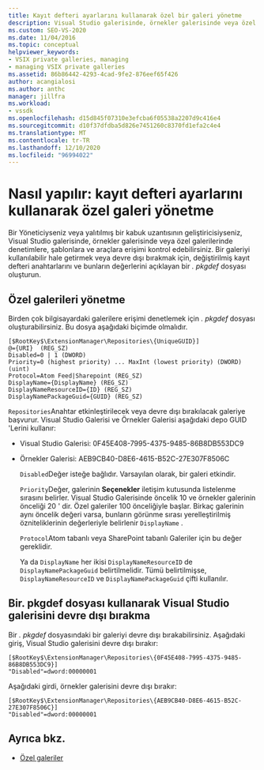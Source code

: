 ```yaml
---
title: Kayıt defteri ayarlarını kullanarak özel bir galeri yönetme
description: Visual Studio galerisinde, örnekler galerisinde veya özel galerilerinde denetimlere, şablonlara ve araçlara erişimi nasıl denetleyeceğinizi öğrenin.
ms.custom: SEO-VS-2020
ms.date: 11/04/2016
ms.topic: conceptual
helpviewer_keywords:
- VSIX private galleries, managing
- managing VSIX private galleries
ms.assetid: 86b86442-4293-4cad-9fe2-876eef65f426
author: acangialosi
ms.author: anthc
manager: jillfra
ms.workload:
- vssdk
ms.openlocfilehash: d15d845f07310e3efcba6f05538a2207d9c416e4
ms.sourcegitcommit: d10f37dfdba5d826e7451260c8370fd1efa2c4e4
ms.translationtype: MT
ms.contentlocale: tr-TR
ms.lasthandoff: 12/10/2020
ms.locfileid: "96994022"
---
```

# <a name="how-to-manage-a-private-gallery-by-using-registry-settings"></a>Nasıl yapılır: kayıt defteri ayarlarını kullanarak özel galeri yönetme
Bir Yöneticiyseniz veya yalıtılmış bir kabuk uzantısının geliştiricisiyseniz, Visual Studio galerisinde, örnekler galerisinde veya özel galerilerinde denetimlere, şablonlara ve araçlara erişimi kontrol edebilirsiniz. Bir galeriyi kullanılabilir hale getirmek veya devre dışı bırakmak için, değiştirilmiş kayıt defteri anahtarlarını ve bunların değerlerini açıklayan bir *. pkgdef* dosyası oluşturun.

## <a name="manage-private-galleries"></a>Özel galerileri yönetme
 Birden çok bilgisayardaki galerilere erişimi denetlemek için *. pkgdef* dosyası oluşturabilirsiniz. Bu dosya aşağıdaki biçimde olmalıdır.

```
[$RootKey$\ExtensionManager\Repositories\{UniqueGUID}]
@={URI}  (REG_SZ)
Disabled=0 | 1 (DWORD)
Priority=0 (highest priority) ... MaxInt (lowest priority) (DWORD) (uint)
Protocol=Atom Feed|Sharepoint (REG_SZ)
DisplayName={DisplayName} (REG_SZ)
DisplayNameResourceID={ID} (REG_SZ)
DisplayNamePackageGuid={GUID} (REG_SZ)

```

 `Repositories`Anahtar etkinleştirilecek veya devre dışı bırakılacak galeriye başvurur. Visual Studio Galerisi ve Örnekler Galerisi aşağıdaki depo GUID 'Lerini kullanır:

- Visual Studio Galerisi: 0F45E408-7995-4375-9485-86B8DB553DC9

- Örnekler Galerisi: AEB9CB40-D8E6-4615-B52C-27E307F8506C

  `Disabled`Değer isteğe bağlıdır. Varsayılan olarak, bir galeri etkindir.

  `Priority`Değer, galerinin **Seçenekler** iletişim kutusunda listelenme sırasını belirler. Visual Studio Galerisinde öncelik 10 ve örnekler galerinin önceliği 20 ' dir. Özel galeriler 100 önceliğiyle başlar. Birkaç galerinin aynı öncelik değeri varsa, bunların görünme sırası yerelleştirilmiş özniteliklerinin değerleriyle belirlenir `DisplayName` .

  `Protocol`Atom tabanlı veya SharePoint tabanlı Galeriler için bu değer gereklidir.

  Ya da `DisplayName` her ikisi `DisplayNameResourceID` de `DisplayNamePackageGuid` belirtilmelidir. Tümü belirtilmişse, `DisplayNameResourceID` ve `DisplayNamePackageGuid` çifti kullanılır.

## <a name="disable-the-visual-studio-gallery-using-a-pkgdef-file"></a>Bir. pkgdef dosyası kullanarak Visual Studio galerisini devre dışı bırakma
 Bir *. pkgdef* dosyasındaki bir galeriyi devre dışı bırakabilirsiniz. Aşağıdaki giriş, Visual Studio galerisini devre dışı bırakır:

```
[$RootKey$\ExtensionManager\Repositories\{0F45E408-7995-4375-9485-86B8DB553DC9}]
"Disabled"=dword:00000001

```

 Aşağıdaki girdi, örnekler galerisini devre dışı bırakır:

```
[$RootKey$\ExtensionManager\Repositories\{AEB9CB40-D8E6-4615-B52C-27E307F8506C}]
"Disabled"=dword:00000001

```

## <a name="see-also"></a>Ayrıca bkz.
- [Özel galeriler](../extensibility/private-galleries.md)
